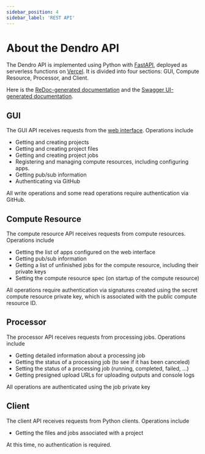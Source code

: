 ```yaml
---
sidebar_position: 4
sidebar_label: 'REST API'
---
```


# About the Dendro API

The Dendro API is implemented using Python with [FastAPI](https://fastapi.tiangolo.com/), deployed as serverless functions on [Vercel](https://vercel.com/about). It is divided into four sections: GUI, Compute Resource, Processor, and Client.

Here is the [ReDoc-generated documentation](https://dendro.vercel.app/redoc) and the [Swagger UI-generated documentation](https://dendro.vercel.app/docs).


## GUI

The GUI API receives requests from the [web interface](https://dendro.vercel.app). Operations include

* Getting and creating projects
* Getting and creating project files
* Getting and creating project jobs
* Registering and managing compute resources, including configuring apps.
* Getting pub/sub information
* Authenticating via GitHub

All write operations and some read operations require authentication via GitHub.

## Compute Resource

The compute resource API receives requests from compute resources. Operations include

* Getting the list of apps configured on the web interface
* Getting pub/sub information
* Getting a list of unfinished jobs for the compute resource, including their private keys
* Setting the compute resource spec (on startup of the compute resource)

All operations require authentication via signatures created using the secret compute resource private key, which is associated with the public compute resource ID.

## Processor

The processor API receives requests from processing jobs. Operations include

* Getting detailed information about a processing job
* Getting the status of a processing job (to see if it has been canceled)
* Setting the status of a processing job (running, completed, failed, ...)
* Getting presigned upload URLs for uploading outputs and console logs

All operations are authenticated using the job private key

## Client

The client API receives requests from Python clients. Operations include

* Getting the files and jobs associated with a project

At this time, no authentication is required.
